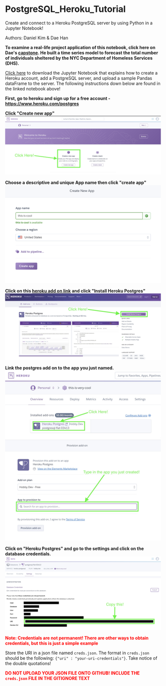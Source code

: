 # PostgreSQL_Heroku_Tutorial

Create and connect to a Heroku PostgreSQL server by using Python in a Jupyter Notebook!

Authors: Daniel Kim & Dae Han

**To examine a real-life project application of this notebook, click here on Dae's [capstone](https://github.com/dae-han/nyc_homeless_pop_prediction/blob/master/production/1_Data_Wrangling%2BDatabase_Construction.ipynb). He built a time series model to forecast the total number of individuals sheltered by the NYC Department of Homeless Services (DHS).**


[Click here](https://github.com/dansthemanwhosakid/PostgreSQL_Heroku_Tutorial/blob/master/SQL_database.ipynb) to download the Jupyter Notebook that explains how to create a Heroku account, add a PostgreSQL server, and upload a sample Pandas dataFrame to the server.
The following instructions down below are found in the linked notebook above!


**First, go to heroku and sign up for a free account -  https://www.heroku.com/postgres**


**Click "Create new app"**
![app](./images/01_create_app.jpeg)

**Choose a descriptive and unique App name then click "create app"**
![app_name](./images/02_app_name.jpeg)

**Click on this [heroku add on link](https://elements.heroku.com/addons/heroku-postgresql) and click "Install Heroku Postgres"**
![install](./images/03_install.jpeg)

**Link the postgres add on to the app you just named.**
![postgres](./images/04_postgres.jpeg)
![add_prov](./images/05_add_provision.jpeg)

**Click on "Heroku Postgres" and go to the settings and click on the database credentials.**
![creds](./images/06_creds.jpeg)


**<font color="red">Note: Credentials are not permanent! There are other ways to obtain credentials, but this is just a simple example</font>**

Store the URI in a json file named `creds.json`.
The format in `creds.json` should be the following: ```{"uri" : "your-uri-credentials"}```. Take notice of the double quotations!

**<font color="red">DO NOT UPLOAD YOUR JSON FILE ONTO GITHUB! INCLUDE THE `creds.json` FILE IN THE GITIGNORE TEXT</font>**
